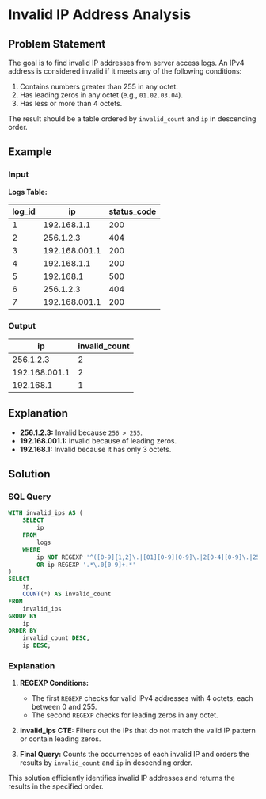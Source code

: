 # Invalid IP Address Analysis

## Problem Statement

The goal is to find invalid IP addresses from server access logs. An IPv4 address is considered invalid if it meets any of the following conditions:

1. Contains numbers greater than 255 in any octet.
2. Has leading zeros in any octet (e.g., `01.02.03.04`).
3. Has less or more than 4 octets.

The result should be a table ordered by `invalid_count` and `ip` in descending order.

## Example

### Input

**Logs Table:**

| log_id | ip            | status_code |
|--------|---------------|-------------|
| 1      | 192.168.1.1   | 200         |
| 2      | 256.1.2.3     | 404         |
| 3      | 192.168.001.1 | 200         |
| 4      | 192.168.1.1   | 200         |
| 5      | 192.168.1     | 500         |
| 6      | 256.1.2.3     | 404         |
| 7      | 192.168.001.1 | 200         |

### Output

| ip            | invalid_count |
|---------------|---------------|
| 256.1.2.3     | 2             |
| 192.168.001.1 | 2             |
| 192.168.1     | 1             |

## Explanation

- **256.1.2.3:** Invalid because `256 > 255`.
- **192.168.001.1:** Invalid because of leading zeros.
- **192.168.1:** Invalid because it has only 3 octets.

## Solution

### SQL Query

```sql
WITH invalid_ips AS (
    SELECT
        ip
    FROM
        logs
    WHERE
        ip NOT REGEXP '^([0-9]{1,2}\.|[01][0-9][0-9]\.|2[0-4][0-9]\.|25[0-5]\.){3}([0-9]{1,2}|[01][0-9][0-9]|2[0-4][0-9]|25[0-5])$'
        OR ip REGEXP '.*\.0[0-9]+.*'
)
SELECT
    ip,
    COUNT(*) AS invalid_count
FROM
    invalid_ips
GROUP BY
    ip
ORDER BY
    invalid_count DESC,
    ip DESC;
```

### Explanation

1. **REGEXP Conditions:**
   - The first `REGEXP` checks for valid IPv4 addresses with 4 octets, each between 0 and 255.
   - The second `REGEXP` checks for leading zeros in any octet.

2. **invalid_ips CTE:** Filters out the IPs that do not match the valid IP pattern or contain leading zeros.

3. **Final Query:** Counts the occurrences of each invalid IP and orders the results by `invalid_count` and `ip` in descending order.

This solution efficiently identifies invalid IP addresses and returns the results in the specified order.
